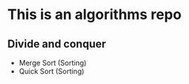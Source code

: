 # This is an algorithms repo

## Divide and conquer

 - Merge Sort (Sorting)
 - Quick Sort (Sorting)
